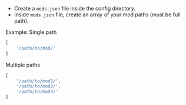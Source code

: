 - Create a `mods.json` file inside the config directory.
- Inside `mods.json` file, create an array of your mod paths (must be full path).

Example:
Single path
```js
[
    '/path/to/mod/'
]
```

Multiple paths
```js
[
    '/path/to/mod1/',
    '/path/to/mod2/',
    '/path/to/mod3/'
]
```